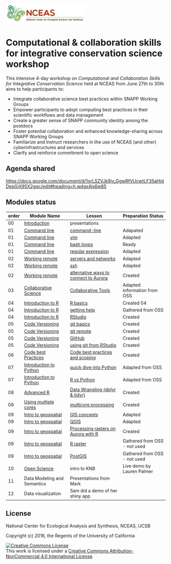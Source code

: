 <img style="align: left;width: 250px;" src=05-code-versioning/images/NCEAS_logo.png />

Computational & collaboration skills for integrative conservation science workshop
=====

This intensive 4-day workshop on *Computational and Collaboration Skills for Integrative Conservation Science* held at NCEAS from June 27th to 30th aims to help participants to:

* Integrate collaborative science best practices within SNAPP Working Groups
* Empower participants to adopt computing best practices in their scientific workflows and data management
* Create a greater sense of SNAPP community identity among the postdocs
* Foster potential collaboration and enhanced knowledge-sharing across SNAPP Working Groups
* Familiarize and instruct researchers in the use of NCEAS (and other) cyberinfrastructures and services
* Clarify and reinforce commitment to open science 
 

## Agenda shared

<https://docs.google.com/document/d/1orLSZVJk9jy_GgwRfVUcwtLF35aHjdDepGjX95X2gqc/edit#heading=h.wdgx4js6ie85>

## Modules status

order  |  Module Name  |  Lesson  |  Preparation Status  
------ |  -----------  |  -------- |  ------------------ 
00     | [Introduction](00-introduction/) | presentations 
01  | [Command line](01-command-line/)  |  [command-line](01-command-line/1-command-line.md)  |  Adapated | Need to add command examples
01  | [Command line](01-command-line/)  |  [vim](01-command-line/2-vim.md) |  Adapted  
01  | [Command line](01-command-line/)  |  [bash loops](01-command-line/3-bash-loops.md) |   Ready 
01  | [Command line](01-command-line/)  |  [regular expression](01-command-line/4-regular-expressions.md) |  Adapted 
02  | [Working remote](02-working-remote/) | [servers and networks](02-working-remote/1-servers-and-networks.md)  |  Adapted
02  | [Working remote](02-working-remote/) | [ssh](02-working-remote/2-ssh-tmux.md) | Adapted 
02  | [Working remote](02-working-remote/) | [alternative ways to connect to Aurora](02-working-remote/3-working-remote-alternatives.md) | Created 
03  | [Collaborative Science](03-collaborative-science/) | [Collaborative Tools](03-collaborative-science/1-virtual-collaboration.md) | Adapted information from OSS
04  | [Introduction to R](04-Intro-R/) | [R basics](04-Intro-R/1-R-basics.Rmd) | Created 04  | [Introduction to R](04-Intro-R/) | [flow control (loops, conditions, ..)](04-Intro-R/2-R-control.Rmd) | Created 
04  | [Introduction to R](04-Intro-R/) | [getting help](04-Intro-R/3-rhelp.md) | Gathered from OSS 
04  | [Introduction to R](04-Intro-R/) | [RStudio](04-Intro-R/5-RStudio.md) | Created
05  | [Code Versioning](05-code-versioning/)  | [git basics](05-code-versioning/1-code_versioning_basics.md) | Created | 
05  | [Code Versioning](05-code-versioning/)  | [git remote](05-code-versioning/2-code-versioning-remote.md) | Created |
05  | [Code Versioning](05-code-versioning/)  | [GitHub](05-code-versioning/3-GitHub.md) | Created 
05  | [Code Versioning](05-code-versioning/)  | [using git from RStudio](05-code-versioning/4-getting-started-with-git-in-RStudio.md) | Created |
06  | [Code best Practices](06-code-best-practices/) | [Code best practices and scoping](1-coding-best-practices-general-tips.md) | Created 
07  | [Introduction to Python](07-intro-Python/) | [quick dive into Python](07-intro_Python/1-quick-dive-into-python.md) | Adapted from OSS 
07  | [Introduction to Python](07-intro-Python/) | [R vs Python](07-intro_Python/2-rvspython.md) | Adapted from OSS | 
08  |  [Advanced R]() | [Data Wrangling (dplyr & tidyr)](08-advanced-R/1-data-wrangling.Rmd) | Created |
09  |  [Using multiple cores](09-multicore-processing/) | [multicore processing](09-multicore-processing/1-multiprocessing-tools.md) | Created | 
09  | [Intro to geospatial](10-intro-geospatial/) | [GIS concepts](10-intro-geospatial/1-intro-geospatial.md)| Adapted |
09  | [Intro to geospatial](10-intro-geospatial/) | [QGIS](10-intro-geospatial/2-qgis.md) | Adapted | 
09  | [Intro to geospatial](10-intro-geospatial/) | [Processing rasters on Aurora with R](10-intro-geospatial/3-tips-Rraster-on-Aurora.md) | Created | Already obselete
09  | [Intro to geospatial](10-intro-geospatial/) | [R raster](https://github.nceas.ucsb.edu/Training/2016-postdoc-training/blob/master/10-intro-geospatial/4-r-spatial-example.R) | Gathered from OSS - not used | 
09  | [Intro to geospatial](10-intro-geospatial/) | [PostGIS](https://github.nceas.ucsb.edu/Training/2016-postdoc-training/blob/master/10-intro-geospatial/5-postgis_example.txt) | Gathered from OSS -  not used | 
10  | [Open Science](11-open-science/) | intro to KNB | Live demo by Lauren Palmer | 
11  | Data Modeling and Semantics | Presentations from Mark| 
12  | Data visualization | Sam did a demo of her shiny app |  
 

## License

National Center for Ecological Analysis and Synthesis, NCEAS, UCSB

Copyright (c) 2016, the Regents of the University of California

<a rel="license" href="http://creativecommons.org/licenses/by-nc/4.0/"><img alt="Creative Commons License" style="border-width:0" src="https://i.creativecommons.org/l/by-nc/4.0/88x31.png" /></a><br />This work is licensed under a <a rel="license" href="http://creativecommons.org/licenses/by-nc/4.0/">Creative Commons Attribution-NonCommercial 4.0 International License</a>.



   
  

